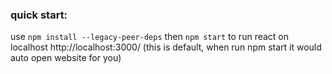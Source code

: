 ### quick start: 
use `npm install --legacy-peer-deps` then `npm start` to run react on localhost
http://localhost:3000/
(this is default, when run npm start it would auto open website for you)


<!---
### note: npm install would show some vulners. but according to this post, if I do some modification and then use `npm audit --production` instead of `npm audit`, it gives 0 vulner.
the vulner I'm keep getting by just create-react-app is this: Inefficient Regular Expression Complexity in nth-check 
[https://github.com/facebook/create-react-app/issues/11174](https://github.com/facebook/create-react-app/issues/11174)
-->
